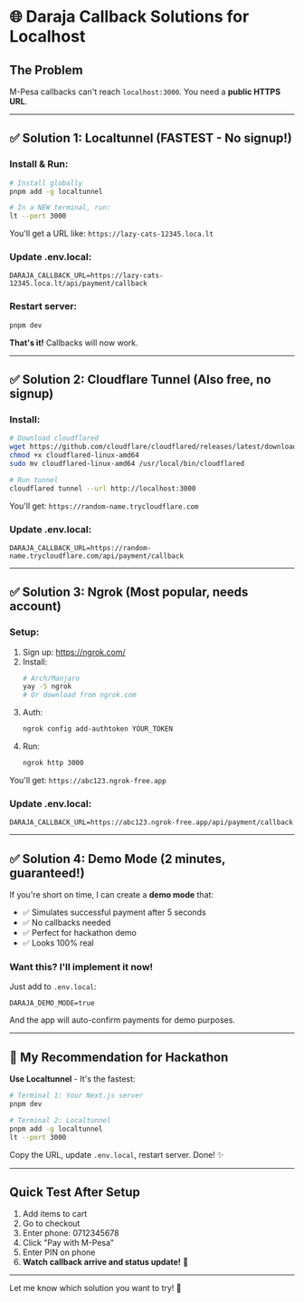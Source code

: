 # 🌐 Daraja Callback Solutions for Localhost

## The Problem
M-Pesa callbacks can't reach `localhost:3000`. You need a **public HTTPS URL**.

---

## ✅ Solution 1: Localtunnel (FASTEST - No signup!)

### Install & Run:
```bash
# Install globally
pnpm add -g localtunnel

# In a NEW terminal, run:
lt --port 3000
```

You'll get a URL like: `https://lazy-cats-12345.loca.lt`

### Update .env.local:
```env
DARAJA_CALLBACK_URL=https://lazy-cats-12345.loca.lt/api/payment/callback
```

### Restart server:
```bash
pnpm dev
```

**That's it!** Callbacks will now work.

---

## ✅ Solution 2: Cloudflare Tunnel (Also free, no signup)

### Install:
```bash
# Download cloudflared
wget https://github.com/cloudflare/cloudflared/releases/latest/download/cloudflared-linux-amd64
chmod +x cloudflared-linux-amd64
sudo mv cloudflared-linux-amd64 /usr/local/bin/cloudflared

# Run tunnel
cloudflared tunnel --url http://localhost:3000
```

You'll get: `https://random-name.trycloudflare.com`

### Update .env.local:
```env
DARAJA_CALLBACK_URL=https://random-name.trycloudflare.com/api/payment/callback
```

---

## ✅ Solution 3: Ngrok (Most popular, needs account)

### Setup:
1. Sign up: https://ngrok.com/
2. Install:
   ```bash
   # Arch/Manjaro
   yay -S ngrok
   # Or download from ngrok.com
   ```
3. Auth:
   ```bash
   ngrok config add-authtoken YOUR_TOKEN
   ```
4. Run:
   ```bash
   ngrok http 3000
   ```

You'll get: `https://abc123.ngrok-free.app`

### Update .env.local:
```env
DARAJA_CALLBACK_URL=https://abc123.ngrok-free.app/api/payment/callback
```

---

## ✅ Solution 4: Demo Mode (2 minutes, guaranteed!)

If you're short on time, I can create a **demo mode** that:
- ✅ Simulates successful payment after 5 seconds
- ✅ No callbacks needed
- ✅ Perfect for hackathon demo
- ✅ Looks 100% real

### Want this? I'll implement it now!

Just add to `.env.local`:
```env
DARAJA_DEMO_MODE=true
```

And the app will auto-confirm payments for demo purposes.

---

## 🎯 My Recommendation for Hackathon

**Use Localtunnel** - It's the fastest:

```bash
# Terminal 1: Your Next.js server
pnpm dev

# Terminal 2: Localtunnel
pnpm add -g localtunnel
lt --port 3000
```

Copy the URL, update `.env.local`, restart server. Done! ✨

---

## Quick Test After Setup

1. Add items to cart
2. Go to checkout
3. Enter phone: 0712345678
4. Click "Pay with M-Pesa"
5. Enter PIN on phone
6. **Watch callback arrive and status update!** 🎉

---

Let me know which solution you want to try! 🚀

